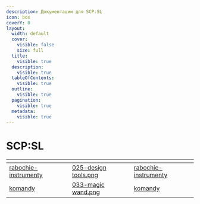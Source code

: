 ```yaml
---
description: Документации для SCP:SL
icon: box
coverY: 0
layout:
  width: default
  cover:
    visible: false
    size: full
  title:
    visible: true
  description:
    visible: true
  tableOfContents:
    visible: true
  outline:
    visible: true
  pagination:
    visible: true
  metadata:
    visible: true
---
```


# SCP:SL

<table data-view="cards"><thead><tr><th></th><th data-hidden data-card-cover data-type="files"></th><th data-hidden data-card-target data-type="content-ref"></th></tr></thead><tbody><tr><td><a data-mention href="rabochie-instrumenty/">rabochie-instrumenty</a></td><td><a href="../../.gitbook/assets/025-design tools.png">025-design tools.png</a></td><td><a href="rabochie-instrumenty/">rabochie-instrumenty</a></td></tr><tr><td><a data-mention href="komandy/">komandy</a></td><td><a href="../../.gitbook/assets/033-magic wand.png">033-magic wand.png</a></td><td><a href="komandy/">komandy</a></td></tr></tbody></table>

